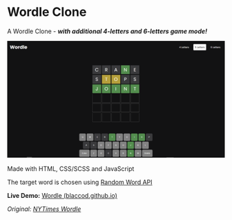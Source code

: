 # Wordle Clone

A Wordle Clone - ***with additional 4-letters and 6-letters game mode!***

![Game Screenshot](https://github.com/BlacCod/wordle-clone/blob/4afa78e971031e41863eb3eca3e3303a345b0385/img/wordle-game-demo.png)

Made with HTML, CSS/SCSS and JavaScript

The target word is chosen using [Random Word API](https://random-word-api.herokuapp.com/home)

**Live Demo:** [Wordle (blaccod.github.io)](https://blaccod.github.io/wordle-clone/)


*Original: [NYTimes Wordle](https://www.nytimes.com/games/wordle/index.html)*
